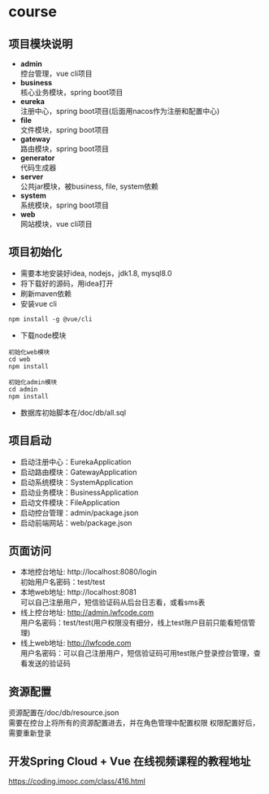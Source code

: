 # course

## 项目模块说明
* **admin**<br>
控台管理，vue cli项目
* **business**<br>
核心业务模块，spring boot项目
* **eureka**<br>
注册中心，spring boot项目(后面用nacos作为注册和配置中心)
* **file**<br>
文件模块，spring boot项目
* **gateway**<br>
路由模块，spring boot项目
* **generator**<br>
代码生成器
* **server**<br>
公共jar模块，被business, file, system依赖
* **system**<br>
系统模块，spring boot项目
* **web**<br>
网站模块，vue cli项目


## 项目初始化
* 需要本地安装好idea, nodejs，jdk1.8, mysql8.0
* 将下载好的源码，用idea打开
* 刷新maven依赖
* 安装vue cli
```
npm install -g @vue/cli
```
* 下载node模块
```
初始化web模块
cd web
npm install

初始化admin模块
cd admin
npm install
```
* 数据库初始脚本在/doc/db/all.sql

## 项目启动
* 启动注册中心：EurekaApplication
* 启动路由模块：GatewayApplication
* 启动系统模块：SystemApplication
* 启动业务模块：BusinessApplication
* 启动文件模块：FileApplication
* 启动控台管理：admin/package.json
* 启动前端网站：web/package.json

## 页面访问
* 本地控台地址: http://localhost:8080/login<br>
初始用户名密码：test/test
* 本地web地址: http://localhost:8081<br>
可以自己注册用户，短信验证码从后台日志看，或看sms表
* 线上控台地址: http://admin.lwfcode.com<br>
用户名密码：test/test(用户权限没有细分，线上test账户目前只能看短信管理)
* 线上web地址: http://lwfcode.com<br>
用户名密码：可以自己注册用户，短信验证码可用test账户登录控台管理，查看发送的验证码
## 资源配置
资源配置在/doc/db/resource.json<br>
需要在控台上将所有的资源配置进去，并在角色管理中配置权限
权限配置好后，需要重新登录

## 开发Spring Cloud + Vue 在线视频课程的教程地址
https://coding.imooc.com/class/416.html
